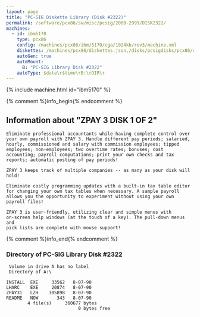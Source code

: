 ```yaml
---
layout: page
title: "PC-SIG Diskette Library (Disk #2322)"
permalink: /software/pcx86/sw/misc/pcsig/2000-2999/DISK2322/
machines:
  - id: ibm5170
    type: pcx86
    config: /machines/pcx86/ibm/5170/cga/1024kb/rev3/machine.xml
    diskettes: /machines/pcx86/diskettes.json,/disks/pcsigdisks/pcx86/diskettes.json
    autoGen: true
    autoMount:
      B: "PC-SIG Library Disk #2322"
    autoType: $date\r$time\rB:\rDIR\r
---
```


{% include machine.html id="ibm5170" %}

{% comment %}info_begin{% endcomment %}

## Information about "ZPAY 3 DISK 1 OF 2"

    Eliminate professional accountants while having complete control over
    your own payroll with ZPAY 3. Handle different pay periods; salaried,
    hourly, commissioned and salary with commission employees; tipped
    employees; non-employees; two overtime rates; bonuses; cost
    accounting; payroll computations; print your own checks and tax
    reports; automatic posting of pay periods!
    
    ZPAY 3 keeps track of multiple companies -- as many as your disk will
    hold!
    
    Eliminate costly programming updates with a built-in tax table editor
    for changing your own tax tables when necessary. A sample payroll
    allows you the opportunity to experiment without using your own
    payroll files!
    
    ZPAY 3 is user-friendly, utilizing clear and simple menus with
    on-screen help windows (at the touch of a key). The pull-down menus and
    pick lists are complete with mouse support!
{% comment %}info_end{% endcomment %}


### Directory of PC-SIG Library Disk #2322

     Volume in drive A has no label
     Directory of A:\

    INSTALL  EXE     33562   8-07-90
    LHARC    EXE     20874   8-07-90
    ZPAY31   LZH    305898   8-07-90
    README   NOW       343   8-07-90
            4 file(s)     360677 bytes
                               0 bytes free
